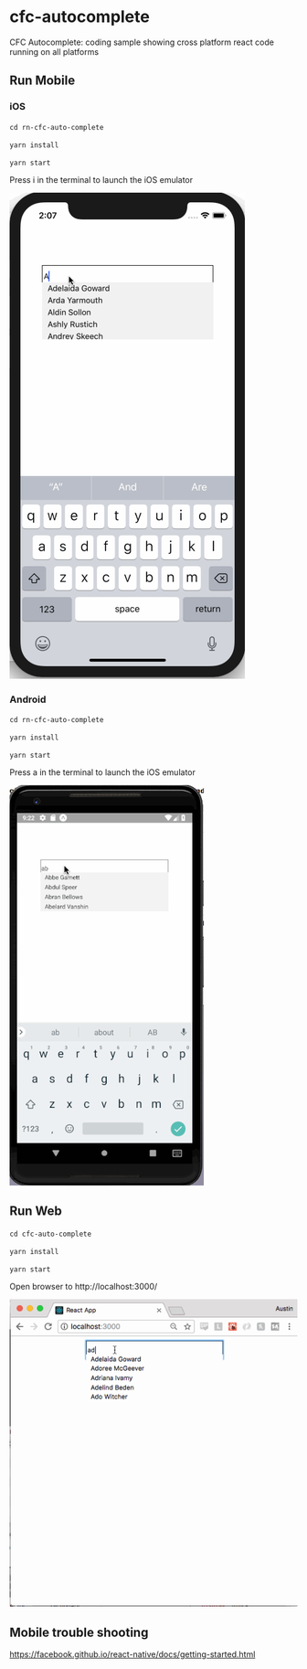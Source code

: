 # cfc-autocomplete
CFC Autocomplete: coding sample showing cross platform react code running on all platforms

## Run Mobile
### iOS
`cd rn-cfc-auto-complete`

`yarn install`

`yarn start`

Press i in the terminal to launch the iOS emulator

![iOS](https://raw.githubusercontent.com/AustinAmoruso/cfc-autocomplete/master/licecap/ios.gif)

### Android
`cd rn-cfc-auto-complete`

`yarn install`

`yarn start`

Press a in the terminal to launch the iOS emulator

![Android](https://raw.githubusercontent.com/AustinAmoruso/cfc-autocomplete/master/licecap/android.gif)


## Run Web
`cd cfc-auto-complete`

`yarn install`

`yarn start`

Open browser to http://localhost:3000/

![Web](https://raw.githubusercontent.com/AustinAmoruso/cfc-autocomplete/master/licecap/web.gif)

## Mobile trouble shooting
https://facebook.github.io/react-native/docs/getting-started.html
